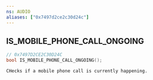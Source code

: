 ```yaml
---
ns: AUDIO
aliases: ["0x7497d2ce2c30d24c"]
---
```

## IS_MOBILE_PHONE_CALL_ONGOING

```c
// 0x7497D2CE2C30D24C
bool IS_MOBILE_PHONE_CALL_ONGOING();
```

```
CHecks if a mobile phone call is currently happening.
```
